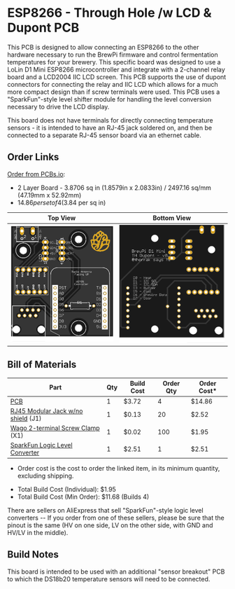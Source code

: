 ESP8266 - Through Hole /w LCD & Dupont PCB
==========================================

This PCB is designed to allow connecting an ESP8266 to the other hardware necessary to run the BrewPi firmware and control fermentation temperatures for your brewery. This specific board was designed to use a LoLin D1 Mini ESP8266 microcontroller and integrate with a 2-channel relay board and a LCD2004 IIC LCD screen. This PCB supports the use of dupont connectors for connecting the relay and IIC LCD which allows for a much more compact design than if screw terminals were used. This PCB uses a "SparkFun"-style level shifter module for handling the level conversion necessary to drive the LCD display.

This board does not have terminals for directly connecting temperature sensors - it is intended to have an RJ-45 jack soldered on, and then be connected to a separate RJ-45 sensor board via an ethernet cable. 


Order Links
-----------

[Order from PCBs.io](https://PCBs.io/share/40D1X):

- 2 Layer Board - 3.8706 sq in (1.8579in x 2.0833in) / 2497.16 sq/mm (47.19mm x 52.92mm)
- $14.86 per set of 4 ($3.84 per sq in)

| Top View          | Bottom View          |
| ----------------- |:--------------------:|
| ![Board Top][top] | ![Board Bottom][bot] |

[top]: imgs/LCD%20TH%20Dupont%20Top.png "Board Top"
[bot]: imgs/LCD%20TH%20Dupont%20Bottom.png "Board Bottom"


Bill of Materials
-----------------

| Part                                                                                              | Qty | Build Cost | Order Qty | Order Cost* |
|---------------------------------------------------------------------------------------------------|-----|------------|-----------|-------------|
| [PCB](https://PCBs.io/share/40D1X)                                                                | 1   | $3.72      | 4         | $14.86      |
| [RJ45 Modular Jack w/no shield](https://www.aliexpress.com/item/32736146888.html) (J1)            | 1   | $0.13      | 20        | $2.52       |
| [Wago 2-terminal Screw Clamp](https://www.aliexpress.com/item/32700056337.html) (X1)              | 1   | $0.02      | 100       | $1.95       |
| [SparkFun Logic Level Converter](https://www.sparkfun.com/products/12009)                         | 1   | $2.51      | 1         | $2.51       |

* Order cost is the cost to order the linked item, in its minimum quantity, excluding shipping.

- Total Build Cost (Individual): $1.95
- Total Build Cost (Min Order): $11.68 (Builds 4)

There are sellers on AliExpress that sell "SparkFun"-style logic level converters -- If you order from one of these sellers, please be sure that the pinout is the same (HV on one side, LV on the other side, with GND and HV/LV in the middle).


Build Notes
-----------

This board is intended to be used with an additional "sensor breakout" PCB to which the DS18b20 temperature sensors will need to be connected. 


